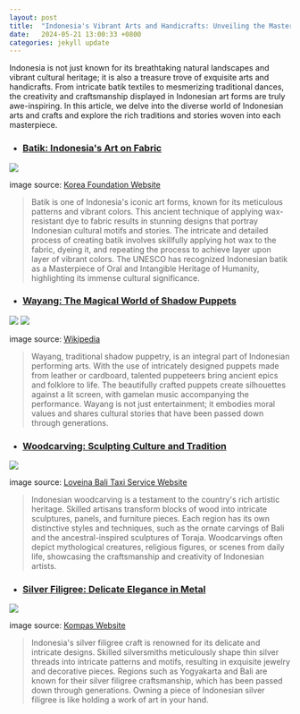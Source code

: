 ```yaml
---
layout: post
title:  "Indonesia's Vibrant Arts and Handicrafts: Unveiling the Masterpieces of Creativity"
date:   2024-05-21 13:00:33 +0800
categories: jekyll update
---
```

Indonesia is not just known for its breathtaking natural landscapes and vibrant cultural heritage; it is also a treasure trove of exquisite arts and handicrafts. From intricate batik textiles to mesmerizing traditional dances, the creativity and craftsmanship displayed in Indonesian art forms are truly awe-inspiring. In this article, we delve into the diverse world of Indonesian arts and crafts and explore the rich traditions and stories woven into each masterpiece.

- ### [**Batik: Indonesia's Art on Fabric**][batik]

![][1]

image source: [Korea Foundation Website][batik2]

> Batik is one of Indonesia's iconic art forms, known for its meticulous patterns and vibrant colors. This ancient technique of applying wax-resistant dye to fabric results in stunning designs that portray Indonesian cultural motifs and stories. The intricate and detailed process of creating batik involves skillfully applying hot wax to the fabric, dyeing it, and repeating the process to achieve layer upon layer of vibrant colors. The UNESCO has recognized Indonesian batik as a Masterpiece of Oral and Intangible Heritage of Humanity, highlighting its immense cultural significance.


- ### [**Wayang: The Magical World of Shadow Puppets**][wayang]

![][2] ![][4]

image source: [Wikipedia][wayang]

> Wayang, traditional shadow puppetry, is an integral part of Indonesian performing arts. With the use of intricately designed puppets made from leather or cardboard, talented puppeteers bring ancient epics and folklore to life. The beautifully crafted puppets create silhouettes against a lit screen, with gamelan music accompanying the performance. Wayang is not just entertainment; it embodies moral values and shares cultural stories that have been passed down through generations.

- ### [**Woodcarving: Sculpting Culture and Tradition**][wood]

![][3]

image source: [Loveina Bali Taxi Service Website][wood2]
> Indonesian woodcarving is a testament to the country's rich artistic heritage. Skilled artisans transform blocks of wood into intricate sculptures, panels, and furniture pieces. Each region has its own distinctive styles and techniques, such as the ornate carvings of Bali and the ancestral-inspired sculptures of Toraja. Woodcarvings often depict mythological creatures, religious figures, or scenes from daily life, showcasing the craftsmanship and creativity of Indonesian artists.

- ### [**Silver Filigree: Delicate Elegance in Metal**][silver]

![][5]

image source: [Kompas Website][silver2]

> Indonesia's silver filigree craft is renowned for its delicate and intricate designs. Skilled silversmiths meticulously shape thin silver threads into intricate patterns and motifs, resulting in exquisite jewelry and decorative pieces. Regions such as Yogyakarta and Bali are known for their silver filigree craftsmanship, which has been passed down through generations. Owning a piece of Indonesian silver filigree is like holding a work of art in your hand.

[batik]: https://en.wikipedia.org/wiki/Batik
[batik2]: https://www.kf.or.kr/achNewsletter/mgzinSubViewPage.do?mgzinSn=13841&mgzinSubSn=15062&langTy=ENG
[wayang]: https://en.wikipedia.org/wiki/Wayang
[wood]: https://bahasabule.com/blog/wood-carving-in-indonesia/
[silver]: https://www.indoindians.com/kendari-werk-the-legendary-traditional-silver-and-gold-filigree-of-indonesia/
[wood2]: https://lovinabalitaxiservice.com/the-center-of-bali-art-wood-carving/
[silver2]: https://www.kompas.id/baca/gaya-hidup/2019/05/26/kilau-kendari-werk

[1]: https://www.kf.or.kr/upload/editor/20220928115126_zkmwnegi.jpg
[2]: https://upload.wikimedia.org/wikipedia/commons/thumb/9/99/Wayang_sejarah.jpg/257px-Wayang_sejarah.jpg
[3]: https://lovinabalitaxiservice.com/wp-content/uploads/2019/11/mas-ubud2.jpg
[4]: https://upload.wikimedia.org/wikipedia/commons/thumb/d/d6/Ki_Sigit_Ariyanto_Dalang_Wayang_Kulit.jpg/300px-Ki_Sigit_Ariyanto_Dalang_Wayang_Kulit.jpg
[5]: https://cdn-assetd.kompas.id/Qgg_39zawG-WeDdCd1hasi32_4I=/1280x720/filters:watermark(https://cdn-content.kompas.id/umum/kompas_main_logo.png,-16p,-13p,0)/https%3A%2F%2Fkompas.id%2Fwp-content%2Fuploads%2F2019%2F05%2F78709156_1558789812.jpg